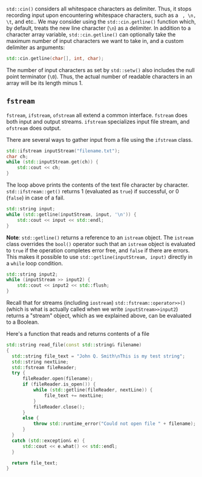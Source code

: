 `std::cin()` considers all whitespace characters as delimiter. Thus, it stops recording input upon encountering whitespace characters, such as a ` , \n, \t`, and etc.. We may consider using the `std::cin.getline()` function which, by default, treats the new line character (`\n`) as a delimiter. In addition to a character array variable, `std::cin.getline()` can optionally take the maximum number of input characters we want to take in, and a custom delimiter as arguments:
```C++
std::cin.getline(char[], int, char);
```

The number of input characters as set by `std::setw()` also includes the null point terminator (`\0`). Thus, the actual number of readable characters in an array will be its length minus 1.

## `fstream`
`fstream`, `ifstream`, `ofstream` all extend a common interface. `fstream` does both input and output streams. `ifstream` specializes input file stream, and `ofstream` does output.

There are several ways to gather input from a file using the `ifstream` class.
```c++
std::ifstream inputStream("filename.txt");
char ch;
while (std::inputStream.get(ch)) {
	std::cout << ch;
}
```
The loop above prints the contents of the text file character by character. `std::ifstream::get()` returns 1 (evaluated as `true`) if successful, or 0 (`false`) in case of a fail.

```c++
std::string input;
while (std::getline(inputStream, input, '\n')) {
	std::cout << input << std::endl;
}
```
**Note**: `std::getline()` returns a reference to an `istream` object. The `istream` class overrides the `bool()` operator such that an `istream` object is evaluated to `true` if the operation completes error free, and `false` if there are errors. This makes it possible to use `std::getline(inputStream, input)` directly in a `while` loop condition.

```c++
std::string input2;
while (inputStream >> input2) {
	std::cout << input2 << std::flush;
}
```

Recall that for streams (including `iostream`) `std::fstream::operator>>()` (which is what is actually called when we write `inputStream>>input2`) returns a "stream" object, which as we explained above, can be evaluated to a Boolean.

Here's a function that reads and returns contents of a file
```c++
std::string read_file(const std::string& filename)
{
  std::string file_text = "John Q. Smith\nThis is my test string";
  std::string nextLine;
  std::fstream fileReader;
  try {
      fileReader.open(filename);
      if (fileReader.is_open()) {
          while (std::getline(fileReader, nextLine)) {
              file_text += nextLine;
          }
          fileReader.close();
      }
      else {
          throw std::runtime_error("Could not open file " + filename);
      }
  }
  catch (std::exception& e) {
      std::cout << e.what() << std::endl;
  }

  return file_text;
}
```
